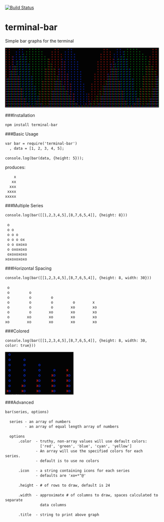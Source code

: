 [![Build Status](https://travis-ci.org/nabraham/terminal-bar.svg?branch=master)](https://travis-ci.org/nabraham/terminal-bar)

# terminal-bar
Simple bar graphs for the terminal

![trig waves](images/trig_waves.png)

###Installation
```
npm install terminal-bar
```

###Basic Usage
```
var bar = require('terminal-bar')
  , data = [1, 2, 3, 4, 5];
  
console.log(bar(data, {height: 5}));
```
produces:

```
    x
   xx
  xxx
 xxxx
xxxxx
```

###Multiple Series
```
console.log(bar([[1,2,3,4,5],[8,7,6,5,4]], {height: 8}))

 o
 o o
 o o o
 o o o ox
 o o oxoxo
 o oxoxoxo
 oxoxoxoxo
xoxoxoxoxo
```
###Horizontal Spacing
```
console.log(bar([[1,2,3,4,5],[8,7,6,5,4]], {height: 8, width: 30}))

 o
 o         o
 o         o         o
 o         o         o         o        x
 o         o         o        xo        xo
 o         o        xo        xo        xo
 o        xo        xo        xo        xo
xo        xo        xo        xo        xo
```

###Colored
```
console.log(bar([[1,2,3,4,5],[8,7,6,5,4]], {height: 8, width: 30, color: true}))
```
![basic colors](images/basic_colors.png)

###Advanced
```
bar(series, options)

  series - an array of numbers
         - an array of equal length array of numbers
         
  options
      .color  - truthy, non-array values will use default colors:
      			['red', 'green', 'blue', 'cyan', 'yellow']
              - An array will use the specified colors for each series.
              - default is to use no colors
             
      .icon   - a string containing icons for each series
              - defaults are 'xo+*^@'
             
      .height - # of rows to draw, default is 24
      
      .width  - approximate # of columns to draw, spaces calculated to separate
                data columns
      
      .title  - string to print above graph
```
